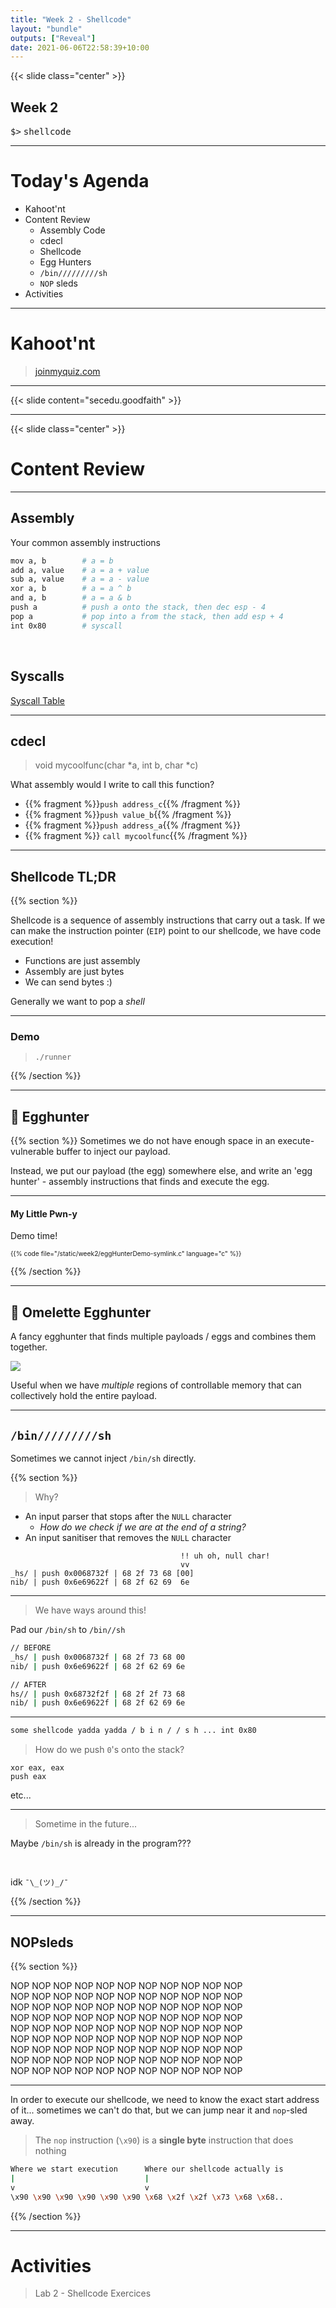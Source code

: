 ```yaml
---
title: "Week 2 - Shellcode"
layout: "bundle"
outputs: ["Reveal"]
date: 2021-06-06T22:58:39+10:00
---
```


<script defer type="application/javascript" src="fuzz.js" ></script>
<style>
.mono {
    font-family: monospace; 
}
.fuzzTarget {
    font-family: monospace;
}
</style>



{{< slide class="center" >}}

## Week 2

<span class="mono">$></span> <span class="fuzzTarget">shellcode</span>

---

# Today's Agenda

* Kahoot'nt
* Content Review
  * Assembly Code
  * cdecl
  * Shellcode
  * Egg Hunters
  * `/bin/////////sh`
  * `NOP` sleds
* Activities

---

# Kahoot'nt

> [joinmyquiz.com](http://joinmyquiz.com)

---

{{< slide content="secedu.goodfaith" >}}

---

{{< slide class="center" >}}

# Content Review

---

## Assembly

Your common assembly instructions
```bash
mov a, b        # a = b
add a, value    # a = a + value
sub a, value    # a = a - value
xor a, b        # a = a ^ b
and a, b        # a = a & b
push a          # push a onto the stack, then dec esp - 4
pop a           # pop into a from the stack, then add esp + 4
int 0x80        # syscall
```
&nbsp;  
## Syscalls

[Syscall Table](https://featherbear.cc/UNSW-COMP6447/syscall)

---

## cdecl

> void mycoolfunc(char *a, int b, char *c)

What assembly would I write to call this function?

* {{% fragment %}}`push address_c`{{% /fragment %}}
* {{% fragment %}}`push value_b`{{% /fragment %}}
* {{% fragment %}}`push address_a`{{% /fragment %}}
* {{% fragment %}} `call mycoolfunc`{{% /fragment %}}

---

## Shellcode TL;DR

{{% section %}}

Shellcode is a sequence of assembly instructions that carry out a task. If we can make the instruction pointer (`EIP`) point to our shellcode, we have code execution!

* Functions are just assembly
* Assembly are just bytes
* We can send bytes :)

Generally we want to pop a _shell_

---

### Demo

> `./runner`

{{% /section %}}

--- 

## 🥚 Egghunter

{{% section %}}
Sometimes we do not have enough space in an execute-vulnerable buffer to inject our payload.

Instead, we put our payload (the egg) somewhere else, and write an 'egg hunter' - assembly instructions that finds and execute the egg.

---

#### My Little Pwn-y

Demo time!

<div style="font-size: 0.73em">
{{% code file="/static/week2/eggHunterDemo-symlink.c" language="c" %}}
</div>

{{% /section %}}

---

## 🍳 Omelette Egghunter

A fancy egghunter that finds multiple payloads / eggs and combines them together.

<img src="gudetama.png" style="margin: 0; border: 0; background: initial; box-shadow: none" />

Useful when we have _multiple_ regions of controllable memory that can collectively hold the entire payload.

---

## `/bin/////////sh`

Sometimes we cannot inject `/bin/sh` directly.

{{% section %}}

> Why?

* An input parser that stops after the `NULL` character
  * _How do we check if we are at the end of a string?_
* An input sanitiser that removes the `NULL` character

```
                                      !! uh oh, null char!
                                      vv
_hs/ | push 0x0068732f | 68 2f 73 68 [00]
nib/ | push 0x6e69622f | 68 2f 62 69  6e 
```

---

> We have ways around this!

Pad our `/bin/sh` to `/bin//sh`

```bash
// BEFORE
_hs/ | push 0x0068732f | 68 2f 73 68 00
nib/ | push 0x6e69622f | 68 2f 62 69 6e
```

```bash
// AFTER
hs// | push 0x68732f2f | 68 2f 2f 73 68
nib/ | push 0x6e69622f | 68 2f 62 69 6e
```

---

```bash
some shellcode yadda yadda / b i n / / s h ... int 0x80 
```

> How do we push `0`'s onto the stack?

`xor eax, eax`  
`push eax`

etc...

---

> Sometime in the future...

Maybe `/bin/sh` is already in the program???

&nbsp;  

idk `¯\_(ツ)_/¯`

{{% /section %}}


---

## NOPsleds

{{% section %}}

NOP NOP NOP NOP NOP NOP NOP NOP NOP NOP NOP  
NOP NOP NOP NOP NOP NOP NOP NOP NOP NOP NOP  
NOP NOP NOP NOP NOP NOP NOP NOP NOP NOP NOP  
NOP NOP NOP NOP NOP NOP NOP NOP NOP NOP NOP  
NOP NOP NOP NOP NOP NOP NOP NOP NOP NOP NOP  
NOP NOP NOP NOP NOP NOP NOP NOP NOP NOP NOP  
NOP NOP NOP NOP NOP NOP NOP NOP NOP NOP NOP  
NOP NOP NOP NOP NOP NOP NOP NOP NOP NOP NOP  
NOP NOP NOP NOP NOP NOP NOP NOP NOP NOP NOP  

---

In order to execute our shellcode, we need to know the exact start address of it... sometimes we can't do that, but we can jump near it and `nop`-sled away.

> The `nop` instruction (`\x90`) is a **single byte** instruction that does nothing

```bash 
Where we start execution      Where our shellcode actually is
|                             |
v                             v 
\x90 \x90 \x90 \x90 \x90 \x90 \x68 \x2f \x2f \x73 \x68 \x68..
```

{{% /section %}}

---

# Activities

> Lab 2 - Shellcode Exercices
